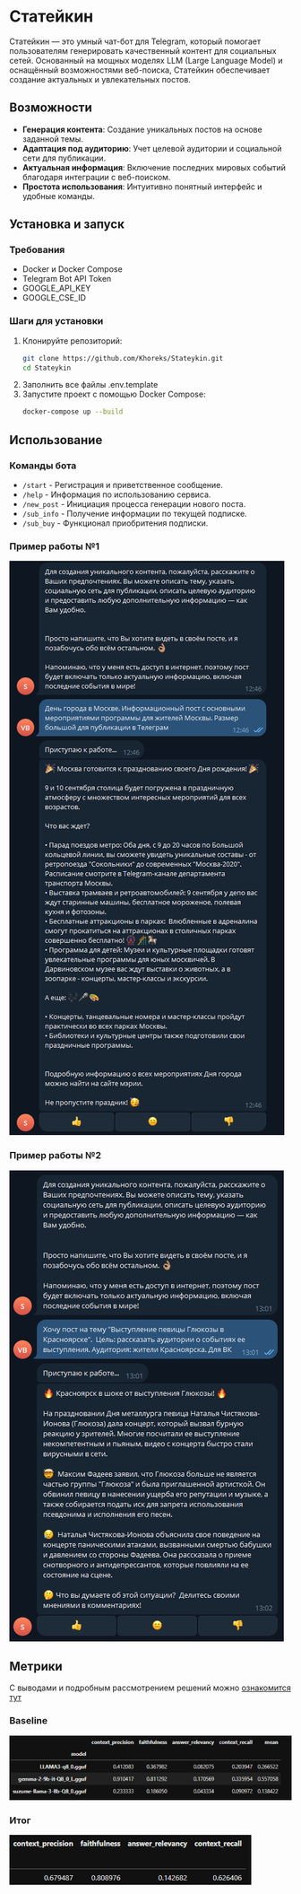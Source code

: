 # Статейкин

Статейкин — это умный чат-бот для Telegram, который помогает пользователям генерировать качественный контент для социальных сетей. Основанный на мощных моделях LLM (Large Language Model) и оснащённый возможностями веб-поиска, Статейкин обеспечивает создание актуальных и увлекательных постов.

## Возможности

- **Генерация контента**: Создание уникальных постов на основе заданной темы.
- **Адаптация под аудиторию**: Учет целевой аудитории и социальной сети для публикации.
- **Актуальная информация**: Включение последних мировых событий благодаря интеграции с веб-поиском.
- **Простота использования**: Интуитивно понятный интерфейс и удобные команды.

## Установка и запуск

### Требования

- Docker и Docker Compose
- Telegram Bot API Token
- GOOGLE_API_KEY
- GOOGLE_CSE_ID

### Шаги для установки

1. Клонируйте репозиторий:
   ```bash
   git clone https://github.com/Khoreks/Stateykin.git
   cd Stateykin
   ```
2. Заполнить все файлы .env.template
3. Запустите проект с помощью Docker Compose:
   ```bash
   docker-compose up --build
   ```
## Использование
### Команды бота
* `/start` - Регистрация и приветственное сообщение.
* `/help` - Информация по использованию сервиса.
* `/new_post` - Инициация процесса генерации нового поста.
* `/sub_info` - Получение информации по текущей подписке.
* `/sub_buy` - Функционал приобритения подписки.
   
### Пример работы №1
![Пример работы №1](images/case1.png)
### Пример работы №2
![Пример работы №2](images/case2.png)

## Метрики
С выводами и подробным рассмотрением решений можно [ознакомится тут](https://github.com/Khoreks/Stateykin/tree/notebooks)
### Baseline 
![Метрики](images/baseline.png)

### Итог
![Метрики](images/result.png)